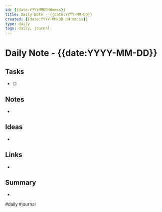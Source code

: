 ```yaml
---
id: {{date:YYYYMMDDHHmmss}}
title: Daily Note - {{date:YYYY-MM-DD}}
created: {{date:YYYY-MM-DD HH:mm:ss}}
type: daily
tags: daily, journal
---
```


# Daily Note - {{date:YYYY-MM-DD}}

## Tasks
- [ ] 

## Notes
- 

## Ideas
- 

## Links
- 

## Summary
- 

#daily #journal 